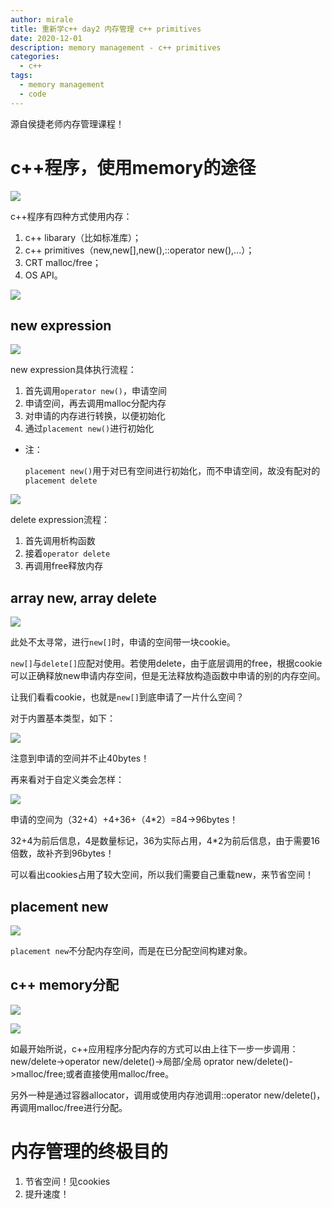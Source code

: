 ```yaml
---
author: mirale
title: 重新学c++ day2 内存管理 c++ primitives
date: 2020-12-01
description: memory management - c++ primitives
categories:
  - c++
tags:
  - memory management
  - code
---
```


源自侯捷老师内存管理课程！

# c++程序，使用memory的途径

![](structure.jpg)

c++程序有四种方式使用内存：
    
1. c++ libarary（比如标准库）；
2. c++ primitives（new,new[],new(),::operator new(),...）；
3. CRT malloc/free；
4. OS API。

![](memory_case.jpg)

## new expression

![](new_expression.jpg)

new expression具体执行流程：

1. 首先调用`operator new()`，申请空间
2. 申请空间，再去调用malloc分配内存
3. 对申请的内存进行转换，以便初始化
4. 通过`placement new()`进行初始化

- 注：

    `placement new()`用于对已有空间进行初始化，而不申请空间，故没有配对的`placement delete`

![](delete_expression.jpg)

delete expression流程：

1. 首先调用析构函数
2. 接着`operator delete`
3. 再调用free释放内存

## array new, array delete

![](array_new+array_delete.jpg)

此处不太寻常，进行`new[]`时，申请的空间带一块cookie。

`new[]`与`delete[]`应配对使用。若使用delete，由于底层调用的free，根据cookie可以正确释放new申请内存空间，但是无法释放构造函数中申请的别的内存空间。

让我们看看cookie，也就是`new[]`到底申请了一片什么空间？

对于内置基本类型，如下：

![](array_size.jpg)

注意到申请的空间并不止40bytes！

再来看对于自定义类会怎样：

![](array_size2.jpg)

申请的空间为（32+4）+4+36+（4*2）=84->96bytes！

32+4为前后信息，4是数量标记，36为实际占用，4*2为前后信息，由于需要16倍数，故补齐到96bytes！

可以看出cookies占用了较大空间，所以我们需要自己重载new，来节省空间！

## placement new

![](placement_new.jpg)

`placement new`不分配内存空间，而是在已分配空间构建对象。

## c++ memory分配

![](memory_allocate.jpg)

![](memory_allocate2.jpg)

如最开始所说，c++应用程序分配内存的方式可以由上往下一步一步调用：new/delete->operator new/delete()->局部/全局 oprator new/delete()->malloc/free;或者直接使用malloc/free。

另外一种是通过容器allocator，调用或使用内存池调用::operator new/delete()，再调用malloc/free进行分配。

# 内存管理的终极目的

1. 节省空间！见cookies
2. 提升速度！